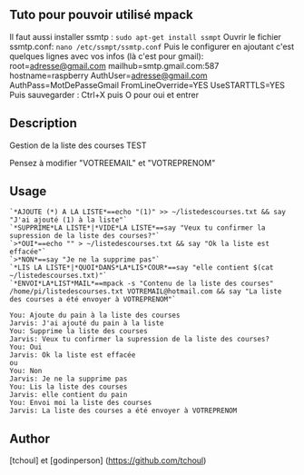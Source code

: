 <!---
IMPORTANT
=========
This README.md is displayed in the WebStore as well as within Jarvis app
Please do not change the structure of this file
Fill-in Description, Usage & Author sections
Make sure to rename the [en] folder into the language code your plugin is written in (ex: fr, es, de, it...)
For multi-language plugin:
- clone the language directory and translate commands/functions.sh
- optionally write the Description / Usage sections in several languages
-->
## Tuto pour pouvoir utilisé mpack
Il faut aussi installer ssmtp :
`sudo apt-get install ssmpt`
Ouvrir le fichier ssmtp.conf:
`nano /etc/ssmpt/ssmtp.conf`
Puis le configurer en ajoutant c'est quelques lignes avec vos infos (là c'est pour gmail):
root=adresse@gmail.com
mailhub=smtp.gmail.com:587
hostname=raspberry
AuthUser=adresse@gmail.com
AuthPass=MotDePasseGmail
FromLineOverride=YES
UseSTARTTLS=YES
Puis sauvegarder : Ctrl+X puis O pour oui et entrer

## Description
Gestion de la liste des courses TEST

Pensez à modifier "VOTREEMAIL" et "VOTREPRENOM"

## Usage
```
`*AJOUTE (*) A LA LISTE*==echo "(1)" >> ~/listedescourses.txt && say "J'ai ajouté (1) à la liste"`
`*SUPPRIME*LA LISTE*|*VIDE*LA LISTE*==say "Veux tu confirmer la supression de la liste des courses?"`
`>*OUI*==echo "" > ~/listedescourses.txt && say "Ok la liste est effacée"`
`>*NON*==say "Je ne la supprime pas"`
`*LIS LA LISTE*|*QUOI*DANS*LA*LIS*COUR*==say "elle contient $(cat ~/listedescourses.txt)"`
`*ENVOI*LA*LIST*MAIL*==mpack -s "Contenu de la liste des courses" /home/pi/listedescourses.txt VOTREMAIL@hotmail.com && say "La liste des courses a été envoyer à VOTREPRENOM"`

You: Ajoute du pain à la liste des courses
Jarvis: J'ai ajouté du pain à la liste
You: Supprime la liste des courses
Jarvis: Veux tu confirmer la supression de la liste des courses?
You: Oui
Jarvis: Ok la liste est effacée
ou
You: Non
Jarvis: Je ne la supprime pas
You: Lis la liste des courses
Jarvis: elle contient du pain
You: Envoi moi la liste des courses
Jarvis: La liste des courses a été envoyer à VOTREPRENOM
```

## Author
[tchoul] et [godinperson] (https://github.com/tchoul)
